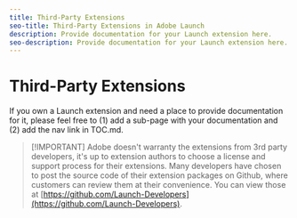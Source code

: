 ```yaml
---
title: Third-Party Extensions
seo-title: Third-Party Extensions in Adobe Launch
description: Provide documentation for your Launch extension here.
seo-description: Provide documentation for your Launch extension here.
---
```


# Third-Party Extensions

If you own a Launch extension and need a place to provide documentation for it, please feel free to (1) add a sub-page with your documentation and (2) add the nav link in TOC.md.

>[!IMPORTANT]  Adobe doesn't warranty the extensions from 3rd party developers, it's up to extension authors to choose a license and support process for their extensions. Many developers have chosen to post the source code of their extension packages on Github, where customers can review them at their convenience. You can view those at [https://github.com/Launch-Developers](https://github.com/Launch-Developers).
